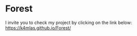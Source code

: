 # Forest
I invite you to check my project by clicking on the link below: https://k4mlas.github.io/Forest/
